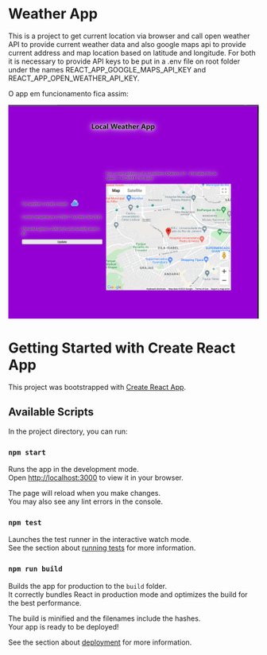 # Weather App
This is a project to get current location via browser and call open weather API to provide current weather data and 
also google maps api to provide current address and map location based on latitude and longitude.
For both it is necessary to provide API keys to be put in a .env file on root folder under the names
REACT_APP_GOOGLE_MAPS_API_KEY and REACT_APP_OPEN_WEATHER_API_KEY.

O app em funcionamento fica assim:

![Screenshot do app](src/assets/screenshot.png?raw=true "Screenshot do app")

# Getting Started with Create React App

This project was bootstrapped with [Create React App](https://github.com/facebook/create-react-app).

## Available Scripts

In the project directory, you can run:

### `npm start`

Runs the app in the development mode.\
Open [http://localhost:3000](http://localhost:3000) to view it in your browser.

The page will reload when you make changes.\
You may also see any lint errors in the console.

### `npm test`

Launches the test runner in the interactive watch mode.\
See the section about [running tests](https://facebook.github.io/create-react-app/docs/running-tests) for more information.

### `npm run build`

Builds the app for production to the `build` folder.\
It correctly bundles React in production mode and optimizes the build for the best performance.

The build is minified and the filenames include the hashes.\
Your app is ready to be deployed!

See the section about [deployment](https://facebook.github.io/create-react-app/docs/deployment) for more information.

